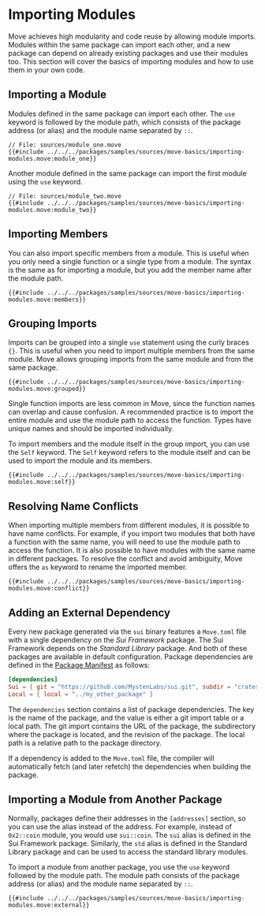 # Importing Modules

<!--
    TODO: create a better example for:
        1. Importing a module in general
        2. Importing a member
        3. Importing multiple members
        4. Grouping imports
        5. Self keyword for groups
-->

<!--

Goals:
    - Show the import syntax
    - Local dependencies
    - External dependencies
    - Importing modules from other packages

 -->

Move achieves high modularity and code reuse by allowing module imports. Modules within the same
package can import each other, and a new package can depend on already existing packages and use
their modules too. This section will cover the basics of importing modules and how to use them in
your own code.

## Importing a Module

Modules defined in the same package can import each other. The `use` keyword is followed by the
module path, which consists of the package address (or alias) and the module name separated by `::`.

```move
// File: sources/module_one.move
{{#include ../../../packages/samples/sources/move-basics/importing-modules.move:module_one}}
```

Another module defined in the same package can import the first module using the `use` keyword.

```move
// File: sources/module_two.move
{{#include ../../../packages/samples/sources/move-basics/importing-modules.move:module_two}}
```

## Importing Members

You can also import specific members from a module. This is useful when you only need a single
function or a single type from a module. The syntax is the same as for importing a module, but you
add the member name after the module path.

```move
{{#include ../../../packages/samples/sources/move-basics/importing-modules.move:members}}
```

## Grouping Imports

Imports can be grouped into a single `use` statement using the curly braces `{}`. This is useful
when you need to import multiple members from the same module. Move allows grouping imports from the
same module and from the same package.

```move
{{#include ../../../packages/samples/sources/move-basics/importing-modules.move:grouped}}
```

Single function imports are less common in Move, since the function names can overlap and cause
confusion. A recommended practice is to import the entire module and use the module path to access
the function. Types have unique names and should be imported individually.

To import members and the module itself in the group import, you can use the `Self` keyword. The
`Self` keyword refers to the module itself and can be used to import the module and its members.

```move
{{#include ../../../packages/samples/sources/move-basics/importing-modules.move:self}}
```

## Resolving Name Conflicts

When importing multiple members from different modules, it is possible to have name conflicts. For
example, if you import two modules that both have a function with the same name, you will need to
use the module path to access the function. It is also possible to have modules with the same name
in different packages. To resolve the conflict and avoid ambiguity, Move offers the `as` keyword to
rename the imported member.

```move
{{#include ../../../packages/samples/sources/move-basics/importing-modules.move:conflict}}
```

## Adding an External Dependency

Every new package generated via the `sui` binary features a `Move.toml` file with a single
dependency on the _Sui Framework_ package. The Sui Framework depends on the _Standard Library_
package. And both of these packages are available in default configuration. Package dependencies are
defined in the [Package Manifest](./../concepts/manifest.md) as follows:

```toml
[dependencies]
Sui = { git = "https://github.com/MystenLabs/sui.git", subdir = "crates/sui-framework/packages/sui-framework", rev = "framework/testnet" }
Local = { local = "../my_other_package" }
```

The `dependencies` section contains a list of package dependencies. The key is the name of the
package, and the value is either a git import table or a local path. The git import contains the URL
of the package, the subdirectory where the package is located, and the revision of the package. The
local path is a relative path to the package directory.

If a dependency is added to the `Move.toml` file, the compiler will automatically fetch (and later
refetch) the dependencies when building the package.

## Importing a Module from Another Package

Normally, packages define their addresses in the `[addresses]` section, so you can use the alias
instead of the address. For example, instead of `0x2::coin` module, you would use `sui::coin`. The
`sui` alias is defined in the Sui Framework package. Similarly, the `std` alias is defined in the
Standard Library package and can be used to access the standard library modules.

To import a module from another package, you use the `use` keyword followed by the module path. The
module path consists of the package address (or alias) and the module name separated by `::`.

```move
{{#include ../../../packages/samples/sources/move-basics/importing-modules.move:external}}
```
